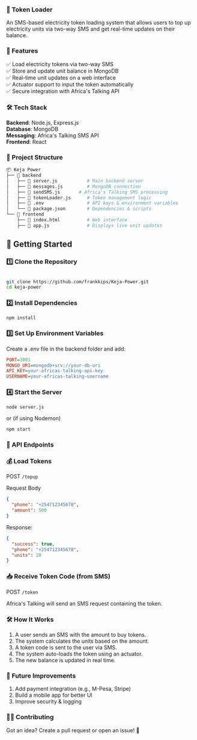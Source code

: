 ### 📌 Token Loader
An SMS-based electricity token loading system that allows users to top up electricity units via two-way SMS and get real-time updates on their balance.

### 📜 Features
✅ Load electricity tokens via two-way SMS\
✅ Store and update unit balance in MongoDB\
✅ Real-time unit updates on a web interface\
✅ Actuator support to input the token automatically\
✅ Secure integration with Africa's Talking API

### 🛠️ Tech Stack
**Backend**: Node.js, Express.js\
**Database**: MongoDB\
**Messaging**: Africa's Talking SMS API\
**Frontend**: React
### 📂 Project Structure
```bash
📦 Keja Power
├── 📂 backend
│   ├── 📜 server.js           # Main backend server
│   ├── 📜 messages.js         # MongoDB connection
│   ├── 📜 sendSMS.js       # Africa's Talking SMS processing
│   ├── 📜 tokenLoader.js      # Token management logic
│   ├── 📜 .env                # API keys & environment variables
│   └── 📜 package.json        # Dependencies & scripts
└── 📂 frontend
    ├── 📜 index.html          # Web interface
    ├── 📜 app.js              # Displays live unit updates
```
## 🚀 Getting Started
### 1️⃣ Clone the Repository
```sh

git clone https://github.com/frankkips/Keja-Power.git
cd keja-power
```
### 2️⃣ Install Dependencies
```sh
npm install
```
### 3️⃣ Set Up Environment Variables
Create a .env file in the backend folder and add:

```ini
PORT=3001
MONGO_URI=mongodb+srv://your-db-uri
API_KEY=your-africas-talking-api-key
USERNAME=your-africas-talking-username
```
### 4️⃣ Start the Server
```sh
node server.js
```
or (if using Nodemon)

```sh
npm start
```
### 📡 API Endpoints
### 💰 Load Tokens
POST `/topup`

Request Body

```json
{
  "phone": "+254712345678",
  "amount": 500
}
```
Response:
```json
{
  "success": true,
  "phone": "+254712345678",
  "units": 20
}
```
### 📥 Receive Token Code (from SMS)
POST `/token`

Africa's Talking will send an SMS request containing the token.

### 🛠️ How It Works
1. A user sends an SMS with the amount to buy tokens.
2. The system calculates the units based on the amount.
3. A token code is sent to the user via SMS.
4. The system auto-loads the token using an actuator.
5. The new balance is updated in real time.
### 🔌 Future Improvements
1. Add payment integration (e.g., M-Pesa, Stripe)
2. Build a mobile app for better UI
3. Improve security & logging

### 👨‍💻 Contributing
Got an idea? Create a pull request or open an issue! 🎉